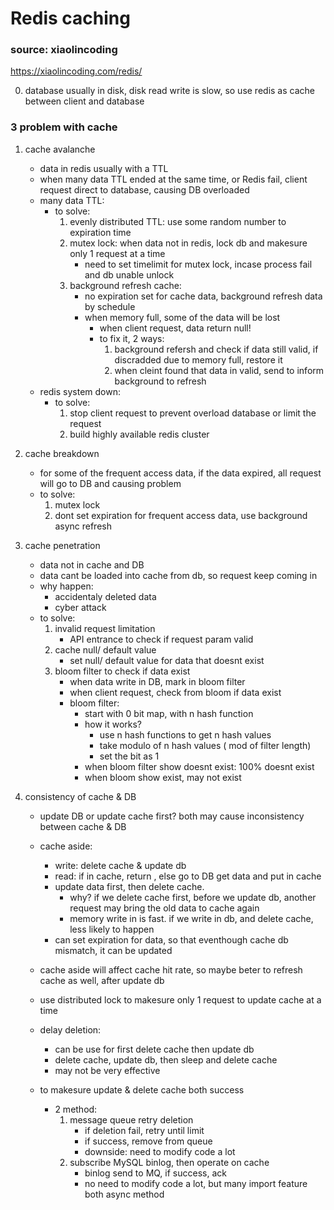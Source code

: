 # Redis caching
### source: xiaolincoding
https://xiaolincoding.com/redis/

0. database usually in disk, disk read write is slow, so use redis as cache between client and database

### 3 problem with cache
1. cache avalanche
    - data in redis usually with a TTL
    - when many data TTL ended at the same time, or Redis fail, client request direct to database, causing DB overloaded
    - many data TTL:
        - to solve:
            1. evenly distributed TTL: use some random number to expiration time
            2. mutex lock: when data not in redis, lock db and makesure only 1 request at a time
                - need to set timelimit for mutex lock, incase process fail and db unable unlock
            3. background refresh cache:
                - no expiration set for cache data, background refresh data by schedule
                - when memory full, some of the data will be lost
                    - when client request, data return null!
                    - to fix it, 2 ways:
                        1. background refersh and check if data still valid, if discradded due to memory full, restore it
                        2. when cleint found that data in valid, send to inform background to refresh
    - redis system down:
        - to solve:
            1. stop client request to prevent overload database or limit the request
            2. build highly available redis cluster

2. cache breakdown
    - for some of the frequent access data, if the data expired, all request will go to DB and causing problem
    - to solve:
        1. mutex lock
        2. dont set expiration for frequent access data, use background async refresh

3. cache penetration
    - data not in cache and DB
    - data cant be loaded into cache from db, so request keep coming in
    - why happen:
        - accidentaly deleted data
        - cyber attack
    - to solve:
        1. invalid request limitation
            - API entrance to check if request param valid
        2. cache null/ default value
            - set null/ default value for data that doesnt exist
        3. bloom filter to check if data exist
            - when data write in DB, mark in bloom filter
            - when client request, check from bloom if data exist
            - bloom filter:
                - start with 0 bit map, with n hash function
                - how it works?
                    - use n hash functions to get n hash values
                    - take modulo of n hash values ( mod of filter length)
                    - set the bit as 1
                - when bloom filter show doesnt exist: 100% doesnt exist
                - when bloom show exist, may not exist

4. consistency of cache & DB
    - update DB or update cache first? both may cause inconsistency between cache & DB
    - cache aside:
        - write: delete cache & update db
        - read: if in cache, return , else go to DB get data and put in cache
        - update data first, then delete cache.
            - why? if we delete cache first, before we update db, another request may bring the old data to cache again
            - memory write in is fast. if we write in db, and delete cache, less likely to happen
        - can set expiration for data, so that eventhough cache db mismatch, it can be updated
    - cache aside will affect cache hit rate, so maybe beter to refresh cache as well, after update db
    - use distributed lock to makesure only 1 request to update cache at a time
    - delay deletion:
        -  can be use for first delete cache then update db
        - delete cache, update db, then sleep and delete cache
        - may not be very effective
    
    - to makesure update & delete cache both success
        - 2 method:
            1. message queue retry deletion
                - if deletion fail, retry until limit
                - if success, remove from queue
                - downside: need to modify code a lot
            2. subscribe MySQL binlog, then operate on cache
                - binlog send to MQ, if success, ack
                - no need to modify code a lot, but many import feature
            both async method